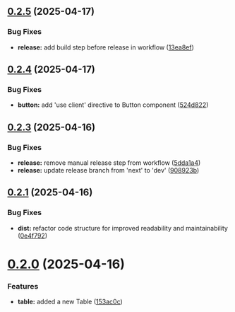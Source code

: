 ## [0.2.5](https://github.com/SeidorA/Caral/compare/v0.2.4...v0.2.5) (2025-04-17)


### Bug Fixes

* **release:** add build step before release in workflow ([13ea8ef](https://github.com/SeidorA/Caral/commit/13ea8efb80cfdf0719c9415b9cbf39ae3addb2ff))

## [0.2.4](https://github.com/SeidorA/Caral/compare/v0.2.3...v0.2.4) (2025-04-17)


### Bug Fixes

* **button:** add 'use client' directive to Button component ([524d822](https://github.com/SeidorA/Caral/commit/524d8224f3dafadc256ecabbfa92d67a982791dc))

## [0.2.3](https://github.com/SeidorA/Caral/compare/v0.2.2...v0.2.3) (2025-04-16)


### Bug Fixes

* **release:** remove manual release step from workflow ([5dda1a4](https://github.com/SeidorA/Caral/commit/5dda1a4ad347309fee3b4141068dcafef8ee54e9))
* **release:** update release branch from 'next' to 'dev' ([908923b](https://github.com/SeidorA/Caral/commit/908923b80bc2dd647882e07220496dad69830f77))

## [0.2.1](https://github.com/SeidorA/Caral/compare/v0.2.0...v0.2.1) (2025-04-16)


### Bug Fixes

* **dist:** refactor code structure for improved readability and maintainability ([0e4f792](https://github.com/SeidorA/Caral/commit/0e4f7921760063f37c9d8ab48e796da5676a807f))

# [0.2.0](https://github.com/SeidorA/Caral/compare/v0.1.0...v0.2.0) (2025-04-16)


### Features

* **table:** added a new Table ([153ac0c](https://github.com/SeidorA/Caral/commit/153ac0cb88c8ddbca19c9108ff9a9bc830db263a))
